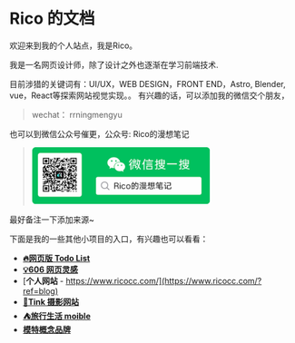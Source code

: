 # Rico 的文档
欢迎来到我的个人站点，我是Rico。

我是一名网页设计师，除了设计之外也逐渐在学习前端技术.

目前涉猎的关键词有：UI/UX，WEB DESIGN，FRONT END，Astro, Blender, vue，React等探索网站视觉实现。。
有兴趣的话，可以添加我的微信交个朋友，

> wechat： rrningmengyu

 也可以到微信公众号催更，公众号:  Rico的漫想笔记
> <img src="_images/wechatcode.png" alt="公众号二维码"
title="公众号二维码" width="" height="100" />

最好备注一下添加来源~

下面是我的一些其他小项目的入口，有兴趣也可以看看：

- [**🔥网页版 Todo List**](https://www.ricocc.com/todo/?ref=blog)
- [**💡606 网页灵感**](https://www.606design.art/?ref=blog)
- [**个人网站** - https://www.ricocc.com/](https://www.ricocc.com/?ref=blog)
- [**💎Tink 摄影网站**](https://tink.606design.art/?ref=blog)
- [**⛺旅行生活 moible**](https://travellife.zeabur.app/?ref=blog)
- [**模特概念品牌**](https://luonmodels.netlify.app/?ref=blog)